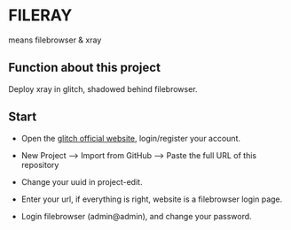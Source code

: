# FILERAY

means filebrowser & xray

## Function about this project

Deploy xray in glitch, shadowed behind filebrowser.

## Start

- Open the [glitch official website](https://glitch.com), login/register your account.

- New Project --> Import from GitHub --> Paste the full URL of this repository

- Change your uuid in project-edit.

- Enter your url, if everything is right, website is a filebrowser login page.

- Login filebrowser (admin@admin), and change your password.
